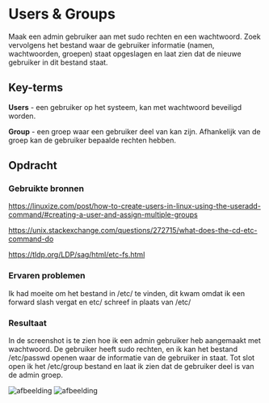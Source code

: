 # Users & Groups
Maak een admin gebruiker aan met sudo rechten en een wachtwoord. 
Zoek vervolgens het bestand waar de gebruiker informatie (namen, wachtwoorden, groepen) staat opgeslagen 
en laat zien dat de nieuwe gebruiker in dit bestand staat.


## Key-terms

**Users** - een gebruiker op het systeem, kan met wachtwoord beveiligd worden.

**Group** - een groep waar een gebruiker deel van kan zijn. Afhankelijk van de groep kan de gebruiker bepaalde rechten hebben.


## Opdracht
### Gebruikte bronnen
https://linuxize.com/post/how-to-create-users-in-linux-using-the-useradd-command/#creating-a-user-and-assign-multiple-groups

https://unix.stackexchange.com/questions/272715/what-does-the-cd-etc-command-do

https://tldp.org/LDP/sag/html/etc-fs.html

### Ervaren problemen

Ik had moeite om het bestand in /etc/ te vinden, dit kwam omdat ik een forward slash vergat en etc/ schreef in plaats van /etc/


### Resultaat
In de screenshot is te zien hoe ik een admin gebruiker heb aangemaakt met wachtwoord.
De gebruiker heeft sudo rechten, en ik kan het bestand /etc/passwd openen waar de informatie van de gebruiker in staat.
Tot slot open ik het /etc/group bestand en laat ik zien dat de gebruiker deel is van de admin groep.

![afbeelding](https://github.com/techgrounds/techgrounds-Allardyg/assets/132412310/e5edf19e-deb3-4fb5-961b-3f2e7541caed)
![afbeelding](https://github.com/techgrounds/techgrounds-Allardyg/assets/132412310/e3d7d2b6-ccd2-4ce5-a729-249f3853a019)

